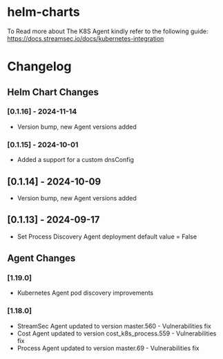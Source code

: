 # helm-charts

To Read more about The K8S Agent kindly refer to the following guide: https://docs.streamsec.io/docs/kubernetes-integration

# Changelog
## Helm Chart Changes

### [0.1.16] - 2024-11-14
- Version bump, new Agent versions added 
### [0.1.15] - 2024-10-01
- Added a support for a custom dnsConfig 
## [0.1.14] - 2024-10-09
- Version bump, new Agent versions added 
## [0.1.13] - 2024-09-17
- Set Process Discovery Agent deployment default value = False

## Agent Changes
### [1.19.0]
- Kubernetes Agent pod discovery improvements
### [1.18.0]
- StreamSec Agent updated to version master.560 - Vulnerabilities fix
- Cost Agent updated to version cost_k8s_process.559 - Vulnerabilities fix
- Process Agent updated to version master.69 - Vulnerabilities fix


